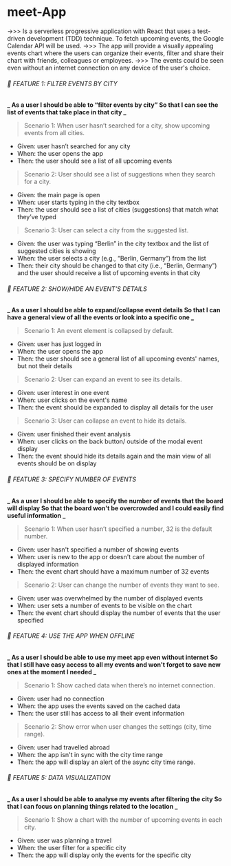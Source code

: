 # meet-App

->>> Is a serverless progressive application with React that uses a test-driven development (TDD) technique. To fetch upcoming events, the Google Calendar API will be used.
->>> The app will provide a visually appealing events chart where the users can organize their events, filter and share their chart with friends, colleagues or employees.
->>> The events could be seen even without an internet connection on any device of the user's choice.

###### :pushpin: FEATURE 1: FILTER EVENTS BY CITY

**_ As a user
I should be able to “filter events by city”
So that I can see the list of events that take place in that city _**

> Scenario 1: When user hasn’t searched for a city, show upcoming events from all cities.

- Given: user hasn’t searched for any city
- When: the user opens the app
- Then: the user should see a list of all upcoming events

> Scenario 2: User should see a list of suggestions when they search for a city.

- Given: the main page is open
- When: user starts typing in the city textbox
- Then: the user should see a list of cities (suggestions) that match what they’ve typed

> Scenario 3: User can select a city from the suggested list.

- Given: the user was typing “Berlin” in the city textbox and the list of suggested cities is showing
- When: the user selects a city (e.g., “Berlin, Germany”) from the list
- Then: their city should be changed to that city (i.e., “Berlin, Germany”) and the user should receive a list of upcoming events in that city

###### :pushpin: FEATURE 2: SHOW/HIDE AN EVENT’S DETAILS

**_ As a user
I should be able to expand/collapse event details
So that I can have a general view of all the events or look into a specific one _**

> Scenario 1: An event element is collapsed by default.

- Given: user has just logged in
- When: the user opens the app
- Then: the user should see a general list of all upcoming events' names, but not their details

> Scenario 2: User can expand an event to see its details.

- Given: user interest in one event
- When: user clicks on the event's name
- Then: the event should be expanded to display all details for the user

> Scenario 3: User can collapse an event to hide its details.

- Given: user finished their event analysis
- When: user clicks on the back button/ outside of the modal event display
- Then: the event should hide its details again and the main view of all events should be on display

###### :pushpin: FEATURE 3: SPECIFY NUMBER OF EVENTS

**_ As a user
I should be able to specify the number of events that the board will display
So that the board won't be overcrowded and I could easily find useful information _**

> Scenario 1: When user hasn’t specified a number, 32 is the default number.

- Given: user hasn't specified a number of showing events
- When: user is new to the app or doesn't care about the number of displayed information
- Then: the event chart should have a maximum number of 32 events

> Scenario 2: User can change the number of events they want to see.

- Given: user was overwhelmed by the number of displayed events
- When: user sets a number of events to be visible on the chart
- Then: the event chart should display the number of events that the user specified

###### :pushpin: FEATURE 4: USE THE APP WHEN OFFLINE

**_ As a user
I should be able to use my meet app even without internet
So that I still have easy access to all my events and won't forget to save new ones at the moment I needed _**

> Scenario 1: Show cached data when there’s no internet connection.

- Given: user had no connection
- When: the app uses the events saved on the cached data
- Then: the user still has access to all their event information

> Scenario 2: Show error when user changes the settings (city, time range).

- Given: user had travelled abroad
- When: the app isn't in sync with the city time range
- Then: the app will display an alert of the async city time range.

###### :pushpin: FEATURE 5: DATA VISUALIZATION

**_ As a user
I should be able to analyse my events after filtering the city
So that I can focus on planning things related to the location _**

> Scenario 1: Show a chart with the number of upcoming events in each city.

- Given: user was planning a travel
- When: the user filter for a specific city
- Then: the app will display only the events for the specific city
